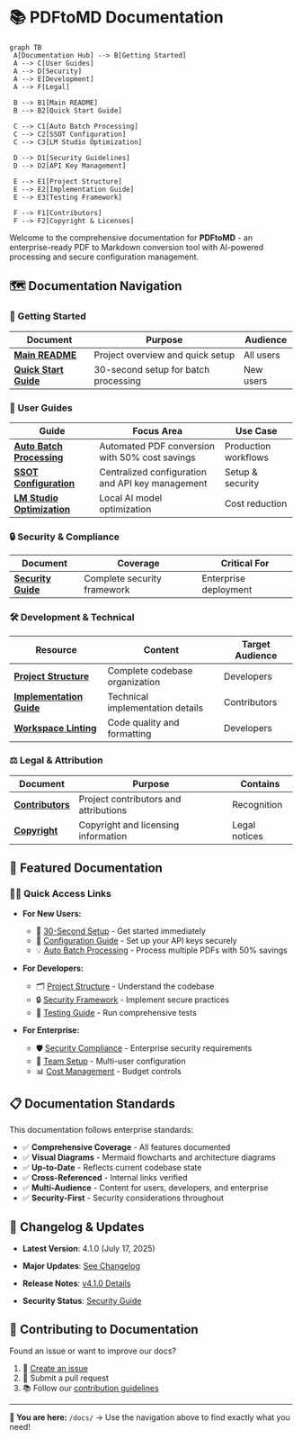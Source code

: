 # 📚 PDFtoMD Documentation

```mermaid
graph TB
 A[Documentation Hub] --> B[Getting Started]
 A --> C[User Guides]
 A --> D[Security]
 A --> E[Development]
 A --> F[Legal]

 B --> B1[Main README]
 B --> B2[Quick Start Guide]

 C --> C1[Auto Batch Processing]
 C --> C2[SSOT Configuration]
 C --> C3[LM Studio Optimization]

 D --> D1[Security Guidelines]
 D --> D2[API Key Management]

 E --> E1[Project Structure]
 E --> E2[Implementation Guide]
 E --> E3[Testing Framework]

 F --> F1[Contributors]
 F --> F2[Copyright & Licenses]
```

Welcome to the comprehensive documentation for **PDFtoMD** - an enterprise-ready PDF to Markdown conversion tool with AI-powered processing and secure configuration management.

## 🗺️ Documentation Navigation

### 🚀 Getting Started

| Document | Purpose | Audience |
|---|---|---|
| [**Main README**](../README.md) | Project overview and quick setup | All users |
| [**Quick Start Guide**](guides/QUICK_START.md) | 30-second setup for batch processing | New users |

### 📖 User Guides

| Guide | Focus Area | Use Case |
|---|---|---|
| [**Auto Batch Processing**](guides/AUTO_BATCH_GUIDE.md) | Automated PDF conversion with 50% cost savings | Production workflows |
| [**SSOT Configuration**](guides/SSOT_GUIDE.md) | Centralized configuration and API key management | Setup & security |
| [**LM Studio Optimization**](guides/LM_Studio_Optimization_Guide.md) | Local AI model optimization | Cost reduction |

### 🔒 Security & Compliance

| Document | Coverage | Critical For |
|---|---|---|
| [**Security Guide**](security/SECURITY.md) | Complete security framework | Enterprise deployment |

### 🛠️ Development & Technical

| Resource | Content | Target Audience |
|---|---|---|
| [**Project Structure**](development/PROJECT_STRUCTURE.md) | Complete codebase organization | Developers |
| [**Implementation Guide**](development/IMPLEMENTATION.md) | Technical implementation details | Contributors |
| [**Workspace Linting**](development/WORKSPACE_LINTING.md) | Code quality and formatting | Developers |

### ⚖️ Legal & Attribution

| Document | Purpose | Contains |
|---|---|---|
| [**Contributors**](legal/CONTRIBUTORS.md) | Project contributors and attributions | Recognition |
| [**Copyright**](legal/COPYRIGHT) | Copyright and licensing information | Legal notices |

## 🌟 Featured Documentation

### 🏃‍♂️ Quick Access Links

- **For New Users:**
  - 🚀 [30-Second Setup](guides/QUICK_START.md) - Get started immediately
  - 🔧 [Configuration Guide](guides/SSOT_GUIDE.md) - Set up your API keys securely
  - 💡 [Auto Batch Processing](guides/AUTO_BATCH_GUIDE.md) - Process multiple PDFs with 50% savings

- **For Developers:**
  - 🗂️ [Project Structure](development/PROJECT_STRUCTURE.md) - Understand the codebase
  - 🔒 [Security Framework](security/SECURITY.md) - Implement secure practices
  - 🧪 [Testing Guide](../test_comprehensive.py) - Run comprehensive tests

- **For Enterprise:**
  - 🛡️ [Security Compliance](security/SECURITY.md) - Enterprise security requirements
  - 👥 [Team Setup](guides/SSOT_GUIDE.md) - Multi-user configuration
  - 📊 [Cost Management](guides/AUTO_BATCH_GUIDE.md) - Budget controls

## 📋 Documentation Standards

This documentation follows enterprise standards:

- ✅ **Comprehensive Coverage** - All features documented
- ✅ **Visual Diagrams** - Mermaid flowcharts and architecture diagrams
- ✅ **Up-to-Date** - Reflects current codebase state
- ✅ **Cross-Referenced** - Internal links verified
- ✅ **Multi-Audience** - Content for users, developers, and enterprise
- ✅ **Security-First** - Security considerations throughout

## 🔄 Changelog & Updates

- **Latest Version**: 4.1.0 (July 17, 2025)
- **Major Updates**: [See Changelog](CHANGELOG.md)
- **Release Notes**: [v4.1.0 Details](../RELEASE_NOTES_v4.1.0.md)

- **Security Status**: [Security Guide](security/SECURITY.md)

## 🤝 Contributing to Documentation

Found an issue or want to improve our docs?

1. 📝 [Create an issue](https://github.com/ch0t4nk/PDFtoMD/issues)
2. 🔄 Submit a pull request
3. 📚 Follow our [contribution guidelines](../README.md)

---

**📍 You are here:** `/docs/` → Use the navigation above to find exactly what you need!
